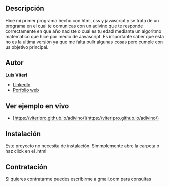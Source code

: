 ## Descripción
Hice mi primer programa hecho con html, css y javascript y se trata de un programa en el cual te comunicas con un adivino que te responde correctamente en que año naciste o cual es tu edad mediante un algoritmo matematico que hice por medio de Javascript.
Es importante saber que esta no es la ultima versión ya que me falta pulir algunas cosas pero cumple con us objetivo principal.

## Autor
**Luis Viteri**

* [LinkedIn](https://www.linkedin.com/in/luis-viteri)
* [Porfolio web](https://midominio.es/)

## Ver ejemplo en vivo
- [https://viteripro.github.io/adivino/](https://viteripro.github.io/adivino/)

## Instalación
Este proyecto no necesita de instalación. Simmplemente abre la carpeta o haz click en el .html

## Contratación
Si quieres contratarme puedes escribirme a gmail.com para consultas
